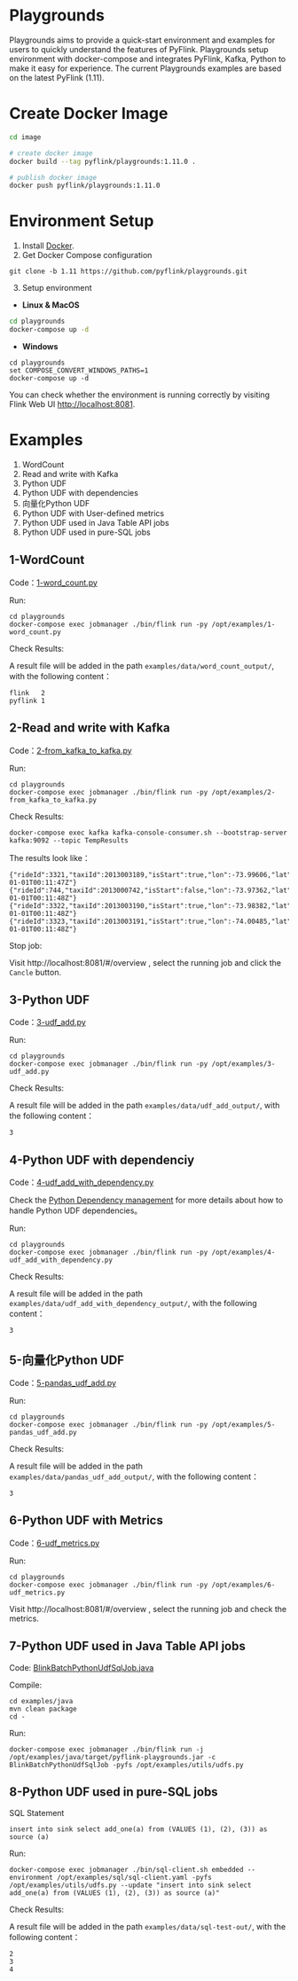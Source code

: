 # Playgrounds
Playgrounds aims to provide a quick-start environment and examples for users to quickly understand the features of PyFlink. Playgrounds setup environment with docker-compose and integrates PyFlink, Kafka, Python to make it easy for experience. The current Playgrounds examples are based on the latest PyFlink (1.11).

# Create Docker Image

```bash
cd image

# create docker image
docker build --tag pyflink/playgrounds:1.11.0 .

# publish docker image
docker push pyflink/playgrounds:1.11.0
```

# Environment Setup

1. Install [Docker](https://www.docker.com). 
2. Get Docker Compose configuration
```
git clone -b 1.11 https://github.com/pyflink/playgrounds.git
```
3. Setup environment
* **Linux & MacOS**

```bash
cd playgrounds
docker-compose up -d
```

* **Windows**

```
cd playgrounds
set COMPOSE_CONVERT_WINDOWS_PATHS=1
docker-compose up -d
```

You can check whether the environment is running correctly by visiting Flink Web UI [http://localhost:8081](http://localhost:8081).

# Examples
1. WordCount
2. Read and write with Kafka
3. Python UDF
4. Python UDF with dependencies
5. 向量化Python UDF
6. Python UDF with User-defined metrics
7. Python UDF used in Java Table API jobs
8. Python UDF used in pure-SQL jobs


## 1-WordCount

Code：[1-word_count.py](https://github.com/pyflink/playgrounds/blob/1.11/examples/1-word_count.py)

Run:
```
cd playgrounds
docker-compose exec jobmanager ./bin/flink run -py /opt/examples/1-word_count.py
```
Check Results:

A result file will be added in the path `examples/data/word_count_output/`, with the following content：
```
flink	2
pyflink	1
```

## 2-Read and write with Kafka

Code：[2-from_kafka_to_kafka.py](https://github.com/pyflink/playgrounds/blob/1.11/examples/2-from_kafka_to_kafka.py)

Run:
```
cd playgrounds
docker-compose exec jobmanager ./bin/flink run -py /opt/examples/2-from_kafka_to_kafka.py
```

Check Results:
```
docker-compose exec kafka kafka-console-consumer.sh --bootstrap-server kafka:9092 --topic TempResults
```
The results look like：

```
{"rideId":3321,"taxiId":2013003189,"isStart":true,"lon":-73.99606,"lat":40.725132,"psgCnt":2,"rideTime":"2013-01-01T00:11:47Z"}
{"rideId":744,"taxiId":2013000742,"isStart":false,"lon":-73.97362,"lat":40.791283,"psgCnt":1,"rideTime":"2013-01-01T00:11:48Z"}
{"rideId":3322,"taxiId":2013003190,"isStart":true,"lon":-73.98382,"lat":40.74381,"psgCnt":1,"rideTime":"2013-01-01T00:11:48Z"}
{"rideId":3323,"taxiId":2013003191,"isStart":true,"lon":-74.00485,"lat":40.72102,"psgCnt":4,"rideTime":"2013-01-01T00:11:48Z"}
```
Stop job:

Visit http://localhost:8081/#/overview , select the running job and click the `Cancle` button.

## 3-Python UDF

Code：[3-udf_add.py](https://github.com/pyflink/playgrounds/blob/1.11/examples/3-udf_add.py)

Run:
```
cd playgrounds
docker-compose exec jobmanager ./bin/flink run -py /opt/examples/3-udf_add.py
```
Check Results:

A result file will be added in the path `examples/data/udf_add_output/`, with the following content：
```
3
```

## 4-Python UDF with dependenciy

Code：[4-udf_add_with_dependency.py](https://github.com/pyflink/playgrounds/blob/1.11/examples/4-udf_add_with_dependency.py)

Check the [Python Dependency management](https://ci.apache.org/projects/flink/flink-docs-master/dev/table/python/dependency_management.html) for more details about how to handle Python UDF dependencies。

Run:
```
cd playgrounds
docker-compose exec jobmanager ./bin/flink run -py /opt/examples/4-udf_add_with_dependency.py
```
Check Results:

A result file will be added in the path `examples/data/udf_add_with_dependency_output/`, with the following content：
```
3
```


## 5-向量化Python UDF

Code：[5-pandas_udf_add.py](https://github.com/pyflink/playgrounds/blob/1.11/examples/5-pandas_udf_add.py)

Run:
```
cd playgrounds
docker-compose exec jobmanager ./bin/flink run -py /opt/examples/5-pandas_udf_add.py
```
Check Results:

A result file will be added in the path `examples/data/pandas_udf_add_output/`, with the following content：
```
3
```

## 6-Python UDF with Metrics

Code：[6-udf_metrics.py](https://github.com/pyflink/playgrounds/blob/1.11/examples/6-udf_metrics.py)

Run:
```
cd playgrounds
docker-compose exec jobmanager ./bin/flink run -py /opt/examples/6-udf_metrics.py
```

Visit http://localhost:8081/#/overview , select the running job and check the metrics.

## 7-Python UDF used in Java Table API jobs

Code: [BlinkBatchPythonUdfSqlJob.java](https://github.com/pyflink/playgrounds/blob/1.11/examples/java/src/main/java/BlinkBatchPythonUdfSqlJob.java)

Compile:
```
cd examples/java
mvn clean package
cd -
```

Run:
```
docker-compose exec jobmanager ./bin/flink run -j /opt/examples/java/target/pyflink-playgrounds.jar -c BlinkBatchPythonUdfSqlJob -pyfs /opt/examples/utils/udfs.py
```

## 8-Python UDF used in pure-SQL jobs

SQL Statement
```
insert into sink select add_one(a) from (VALUES (1), (2), (3)) as source (a)
```

Run:
```
docker-compose exec jobmanager ./bin/sql-client.sh embedded --environment /opt/examples/sql/sql-client.yaml -pyfs /opt/examples/utils/udfs.py --update "insert into sink select add_one(a) from (VALUES (1), (2), (3)) as source (a)"
```
Check Results:

A result file will be added in the path `examples/data/sql-test-out/`, with the following content：
```
2
3
4
```